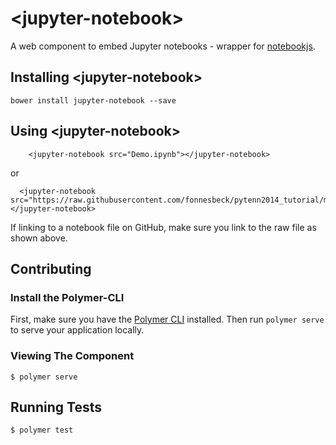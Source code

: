 # \<jupyter-notebook\>

A web component to embed Jupyter notebooks - wrapper for [notebookjs](https://github.com/jsvine/notebookjs).

## Installing \<jupyter-notebook\>

`bower install jupyter-notebook --save`

## Using \<jupyter-notebook\>

<!--
```
<custom-element-demo>
  <template>
      <link rel="import" href="jupyter-notebook.html">
    <next-code-block></next-code-block>
  </template>    
</custom-element-demo>
```
-->
```
    <jupyter-notebook src="Demo.ipynb"></jupyter-notebook>
```


or
<!--
```
<custom-element-demo>
  <template>
      <link rel="import" href="jupyter-notebook.html">
    <next-code-block></next-code-block>
  </template>    
</custom-element-demo>
```
-->
```
  <jupyter-notebook src="https://raw.githubusercontent.com/fonnesbeck/pytenn2014_tutorial/master/Part%202.%20Statistical%20Data%20Modeling.ipynb"></jupyter-notebook>
```

If linking to a notebook file on GitHub, make sure you link to the raw file as shown above.

## Contributing

### Install the Polymer-CLI

First, make sure you have the [Polymer CLI](https://www.npmjs.com/package/polymer-cli) installed. Then run `polymer serve` to serve your application locally.

### Viewing The Component

```
$ polymer serve
```

## Running Tests

```
$ polymer test
```
